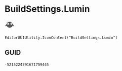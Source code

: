 # BuildSettings.Lumin
![](/img/BuildSettings.Lumin.png)

``` CSharp
EditorGUIUtility.IconContent("BuildSettings.Lumin")
```
## GUID
```
-5215224591671759445
```
